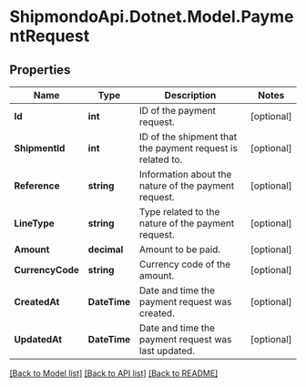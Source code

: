 # ShipmondoApi.Dotnet.Model.PaymentRequest

## Properties

Name | Type | Description | Notes
------------ | ------------- | ------------- | -------------
**Id** | **int** | ID of the payment request. | [optional] 
**ShipmentId** | **int** | ID of the shipment that the payment request is related to. | [optional] 
**Reference** | **string** | Information about the nature of the payment request. | [optional] 
**LineType** | **string** | Type related to the nature of the payment request. | [optional] 
**Amount** | **decimal** | Amount to be paid. | [optional] 
**CurrencyCode** | **string** | Currency code of the amount. | [optional] 
**CreatedAt** | **DateTime** | Date and time the payment request was created. | [optional] 
**UpdatedAt** | **DateTime** | Date and time the payment request was last updated. | [optional] 

[[Back to Model list]](../README.md#documentation-for-models) [[Back to API list]](../README.md#documentation-for-api-endpoints) [[Back to README]](../README.md)


